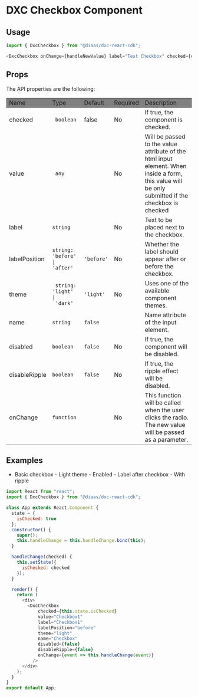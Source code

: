# DXC Checkbox Component

## Usage

```js
import { DxcCheckbox } from "@diaas/dxc-react-cdk";

<DxcCheckbox onChange={handleNewValue} label="Test Checkbox" checked={checked} />;
```

## Props

The API properties are the following:

<table>
    <tr style="background-color: grey">
        <td>Name</td>
        <td>Type</td>
        <td>Default</td>
        <td>Required</td>
        <td>Description</td>
    </tr>
    <tr>
        <td>checked</td>
        <td><code> boolean </code></td>
        <td>false</td>
        <td>No</td>
        <td>If true, the component is checked.</td>
    </tr>
    <tr>
        <td>value</td>
        <td><code> any </code></td>
        <td></td>
        <td>No</td>
        <td>Will be passed to the value attribute of the html input element. When inside a form, this value will be only submitted if the checkbox is checked </td>
    </tr>
    <tr>
        <td>label</td>
        <td><code>string</code></td>
        <td></td>
        <td>No</td>
        <td>Text to be placed next to the checkbox.</td>
    </tr>
    </tr>
        <tr>
        <td>labelPosition</td>
        <td><code>string: 'before' | 'after'</code></td>
        <td><code>'before'</code></td>
        <td>No</td>
        <td>Whether the label should appear after or before the checkbox.</td>
    </tr>
    <tr>
        <td>theme</td>
        <td><code> string: 'light' |
 'dark'</code></td>
        <td><code>'light'</code></td>
        <td>No</td>
        <td>Uses one of the available component themes.</td>
    </tr>
    <tr>
        <td>name</td>
        <td><code>string</code></td>
        <td><code>false</code></td>
        <td></td>
        <td>Name attribute of the input element.</td>
    </tr>
    <tr>
        <td>disabled</td>
        <td><code>boolean</code></td>
        <td><code>false</code></td>
        <td>No</td>
        <td>If true, the component will be disabled.</td>
    </tr>
    <tr>
        <td>disableRipple</td>
        <td><code>boolean</code></td>
        <td><code>false</code></td>
        <td>No</td>
        <td>If true, the ripple effect will be disabled.</td>
    </tr>
    <tr>
        <td>onChange</td>
        <td><code>function</code></td>
        <td></td>
        <td>No</td>
        <td>This function will be called when the user clicks the radio. The new value will be passed as a parameter.<br>
        </td>
    </tr>
</table>

## Examples

- Basic checkbox - Light theme - Enabled - Label after checkbox - With ripple

```js
import React from "react";
import { DxcCheckbox } from "@diaas/dxc-react-cdk";

class App extends React.Component {
  state = {
    isChecked: true
  };
  constructor() {
    super();
    this.handleChange = this.handleChange.bind(this);
  }

  handleChange(checked) {
    this.setState({
      isChecked: checked
    });
  }

  render() {
    return (
      <div>
        <DxcCheckbox
            checked={this.state.isChecked}
            value="Checkbox1"
            label="Checkbox1"
            labelPosition="before"
            theme="light"
            name="Checkbox"
            disabled={false}
            disableRipple={false}
            onChange={event => this.handleChange(event)}
          />
      </div>
    );
  }
}
export default App;


```

